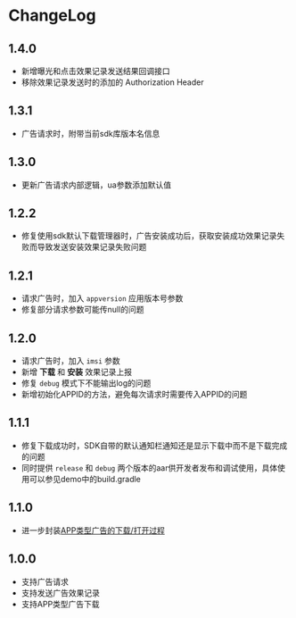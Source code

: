 # ChangeLog

## 1.4.0 

* 新增曝光和点击效果记录发送结果回调接口
* 移除效果记录发送时的添加的 Authorization Header

## 1.3.1

* 广告请求时，附带当前sdk库版本名信息

## 1.3.0

* 更新广告请求内部逻辑，ua参数添加默认值

## 1.2.2

* 修复使用sdk默认下载管理器时，广告安装成功后，获取安装成功效果记录失败而导致发送安装效果记录失败问题

## 1.2.1

* 请求广告时，加入 ``appversion`` 应用版本号参数
* 修复部分请求参数可能传null的问题

## 1.2.0

* 请求广告时，加入 ``imsi`` 参数
* 新增 **下载** 和 **安装** 效果记录上报
* 修复 ``debug`` 模式下不能输出log的问题
* 新增初始化APPID的方法，避免每次请求时需要传入APPID的问题

## 1.1.1

* 修复下载成功时，SDK自带的默认通知栏通知还是显示下载中而不是下载完成的问题
* 同时提供 ``release`` 和 ``debug`` 两个版本的aar供开发者发布和调试使用，具体使用可以参见demo中的build.gradle

## 1.1.0

* 进一步封装[APP类型广告的下载/打开过程](README.md#app-download)

## 1.0.0

* 支持广告请求
* 支持发送广告效果记录
* 支持APP类型广告下载
